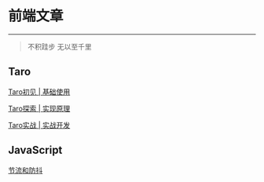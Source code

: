 
<!-- <p style='color:#1E9BE8;fontSize:20px;'>前端</p> -->
# 前端文章

---

> 不积跬步 无以至千里

## Taro

[Taro初见 | 基础使用](/frontend/taro/taro-init.md)  

[Taro探索 | 实现原理](/frontend/taro/taro-forward.md)  

[Taro实战 | 实战开发](/frontend/taro/taro-use.md)  

## JavaScript

[节流和防抖](/frontend/javascript/debounce-throttle.md)
